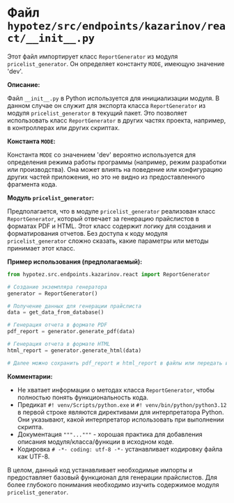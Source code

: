 # Файл `hypotez/src/endpoints/kazarinov/react/__init__.py`

Этот файл импортирует класс `ReportGenerator` из модуля `pricelist_generator`.  Он определяет константу `MODE`, имеющую значение 'dev'.

**Описание:**

Файл `__init__.py` в Python используется для инициализации модуля. В данном случае он служит для экспорта класса `ReportGenerator` из модуля `pricelist_generator` в текущий пакет. Это позволяет использовать класс `ReportGenerator` в других частях проекта, например, в контроллерах или других скриптах.

**Константа `MODE`:**

Константа `MODE` со значением 'dev' вероятно используется для определения режима работы программы (например, режим разработки или производства).  Она может влиять на поведение или конфигурацию других частей приложения, но это не видно из предоставленного фрагмента кода.

**Модуль `pricelist_generator`:**

Предполагается, что в модуле `pricelist_generator` реализован класс `ReportGenerator`, который отвечает за генерацию прайслистов в форматах PDF и HTML. Этот класс содержит логику для создания и форматирования отчетов.  Без доступа к коду модуля `pricelist_generator` сложно сказать, какие параметры или методы принимает этот класс.

**Пример использования (предполагаемый):**

```python
from hypotez.src.endpoints.kazarinov.react import ReportGenerator

# Создание экземпляра генератора
generator = ReportGenerator()

# Получение данных для генерации прайслиста
data = get_data_from_database()

# Генерация отчета в формате PDF
pdf_report = generator.generate_pdf(data)

# Генерация отчета в формате HTML
html_report = generator.generate_html(data)

# Далее можно сохранить pdf_report и html_report в файлы или передать их в приложение
```


**Комментарии:**

*   Не хватает информации о методах класса `ReportGenerator`, чтобы полностью понять функциональность кода.
*   Предикат `#! venv/Scripts/python.exe` и `#! venv/bin/python/python3.12` в первой строке являются директивами для интерпретатора Python.  Они указывают, какой интерпретатор использовать при выполнении скрипта.
*   Документация `"""..."""` - хорошая практика для добавления описания модуля/класса/функции в исходном коде.
*   Кодировка `# -*- coding: utf-8 -*-` устанавливает кодировку файла как UTF-8.


В целом, данный код устанавливает необходимые импорты и предоставляет базовый функционал для генерации прайслистов. Для более глубокого понимания необходимо изучить содержимое модуля `pricelist_generator`.